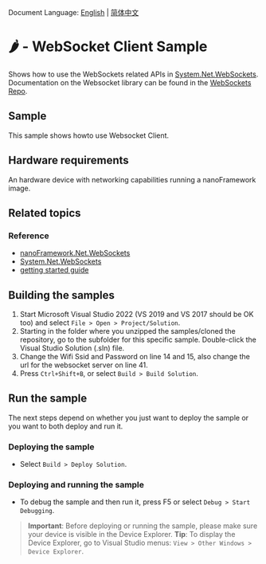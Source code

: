 Document Language: [English](README.md) | [简体中文](README.zh-cn.md)

# 🌶️ - WebSocket Client Sample

Shows how to use the WebSockets related APIs in [System.Net.WebSockets](http://docs.nanoframework.net/api/System.Net.WebSockets.html). Documentation on the Websocket library can be found in the [WebSockets Repo](https://github.com/nanoframework/System.Net.WebSockets).

## Sample

This sample shows howto use Websocket Client. 

## Hardware requirements

An hardware device with networking capabilities running a nanoFramework image.

## Related topics

### Reference

- [nanoFramework.Net.WebSockets](https://github.com/nanoframework/System.Net.WebSockets/blob/main/README.md)
- [System.Net.WebSockets](http://docs.nanoframework.net/api/System.Net.WebSockets.html)
- [getting started guide](https://www.feiko.io/posts/2022-01-03-getting-started-with-net-nanoframework)

## Building the samples

1. Start Microsoft Visual Studio 2022 (VS 2019 and VS 2017 should be OK too) and select `File > Open > Project/Solution`.
2. Starting in the folder where you unzipped the samples/cloned the repository, go to the subfolder for this specific sample. Double-click the Visual Studio Solution (.sln) file.
3. Change the Wifi Ssid and Password on line 14 and 15, also change the url for the websocket server on line 41.  
4. Press `Ctrl+Shift+B`, or select `Build > Build Solution`.

## Run the sample

The next steps depend on whether you just want to deploy the sample or you want to both deploy and run it.

### Deploying the sample

- Select `Build > Deploy Solution`.

### Deploying and running the sample

- To debug the sample and then run it, press F5 or select `Debug > Start Debugging`.

> **Important**: Before deploying or running the sample, please make sure your device is visible in the Device Explorer.
> **Tip**: To display the Device Explorer, go to Visual Studio menus: `View > Other Windows > Device Explorer`.
